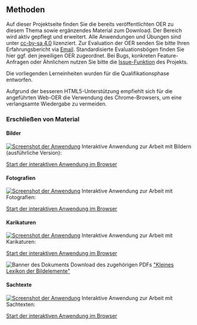 ## Methoden

Auf dieser Projektseite finden Sie die bereits veröffentlichten OER zu diesem Thema sowie ergänzendes Material zum Download. Der Bereich wird aktiv gepflegt und erweitert. Alle Anwendungen und Übungen sind unter [cc-by-sa 4.0](https://creativecommons.org/licenses/by-sa/4.0/) lizenziert. Zur Evaluation der OER senden Sie bitte Ihren Erfahrungsbericht via [Email](mailto:sebastian.wolf.oer@outlook.de). Standardisierte Evaluationsbögen finden Sie hier ggf. den jeweiligen OER zugeordnet. Bei Bugs, konkreten Feature-Anfragen oder Ähnlichem nutzen Sie bitte die [Issue-Funktion](https://github.com/wissualisierung/geschichte/issues) des Projekts. 

Die vorliegenden Lerneinheiten wurden für die Qualifikationsphase entworfen. 

Aufgrund der besseren HTML5-Unterstützung empfiehlt sich für die angeführten Web-OER die Verwendung des Chrome-Browsers, um eine verlangsamte Wiedergabe zu vermeiden.

### Erschließen von Material
#### Bilder
[![Screenshot der Anwendung](https://wissualisierung.github.io/geschichte/methoden/assets/bild.png)](https://wissualisierung.github.io/geschichte/methoden/bild/index.html)
Interaktive Anwendung zur Arbeit mit Bildern (ausführliche Version): 

[Start der interaktiven Anwendung im Browser](https://wissualisierung.github.io/geschichte/methoden/bild/index.html)

#### Fotografien
[![Screenshot der Anwendung](https://wissualisierung.github.io/geschichte/methoden/assets/foto.png)](https://wissualisierung.github.io/geschichte/methoden/foto/index.html)
Interaktive Anwendung zur Arbeit mit Fotografien: 

[Start der interaktiven Anwendung im Browser](https://wissualisierung.github.io/geschichte/methoden/foto/index.html)

#### Karikaturen
[![Screenshot der Anwendung](https://wissualisierung.github.io/geschichte/methoden/assets/karikatur.png)](https://wissualisierung.github.io/geschichte/methoden/karikatur/index.html)
Interaktive Anwendung zur Arbeit mit Karikaturen: 

[Start der interaktiven Anwendung im Browser](https://wissualisierung.github.io/geschichte/methoden/karikatur/index.html)

![Banner des Dokuments](https://wissualisierung.github.io/geschichte/methoden/assets/lexikon.png)
Download des zugehörigen PDFs ["Kleines Lexikon der Bildelemente"](https://wissualisierung.github.io/geschichte/methoden/download/lexikon-bildelemente-web.pdf)

#### Sachtexte
[![Screenshot der Anwendung](https://wissualisierung.github.io/geschichte/methoden/assets/sachtext.png)](https://wissualisierung.github.io/geschichte/methoden/sachtext/index.html)
Interaktive Anwendung zur Arbeit mit Sachtexten: 

[Start der interaktiven Anwendung im Browser](https://wissualisierung.github.io/geschichte/methoden/sachtext/index.html)
